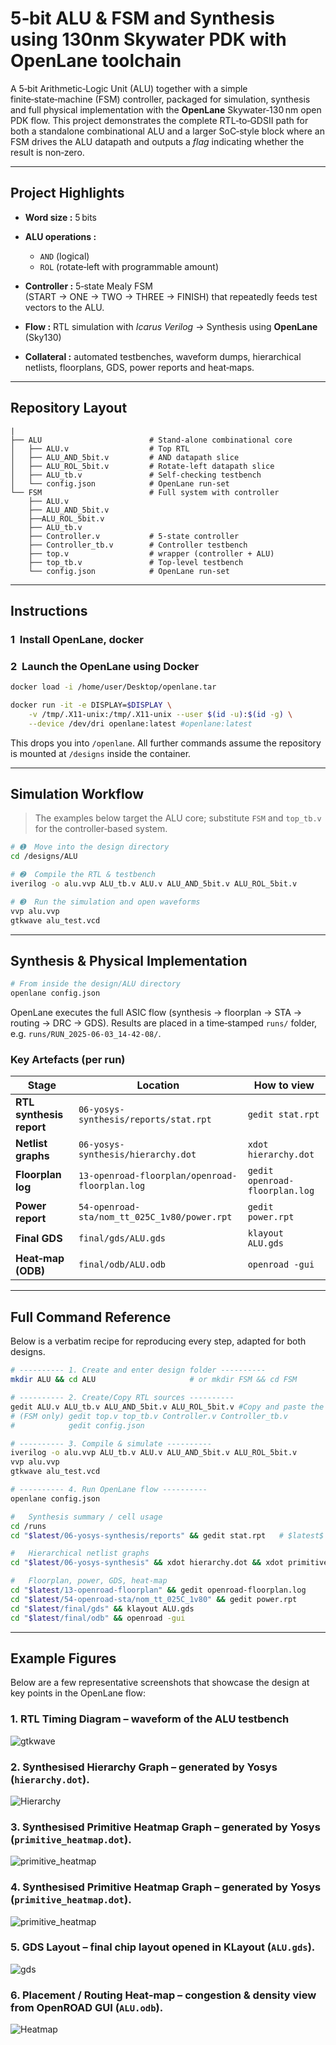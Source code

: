 # 5‑bit ALU & FSM and Synthesis using 130nm Skywater PDK with OpenLane toolchain

A 5‑bit Arithmetic‑Logic Unit (ALU) together with a simple finite‑state‑machine (FSM) controller, packaged for simulation, synthesis and full physical implementation with the **OpenLane** Skywater‑130 nm open PDK flow. This project demonstrates the complete RTL‑to‑GDSII path for both a standalone combinational ALU and a larger SoC‑style block where an FSM drives the ALU datapath and outputs a *flag* indicating whether the result is non‑zero.

---

## Project Highlights

* **Word size :** 5 bits
* **ALU operations :**

  * `AND` (logical)
  * `ROL` (rotate‑left with programmable amount)
* **Controller :** 5‑state Mealy FSM (START → ONE → TWO → THREE → FINISH) that repeatedly feeds test vectors to the ALU.
* **Flow :** RTL simulation with *Icarus Verilog* → Synthesis using **OpenLane** (Sky130)
* **Collateral :** automated testbenches, waveform dumps, hierarchical netlists, floorplans, GDS, power reports and heat‑maps.

---

## Repository Layout

```
|
├── ALU                        # Stand‑alone combinational core
│   ├── ALU.v                  # Top RTL
│   ├── ALU_AND_5bit.v         # AND datapath slice
│   ├── ALU_ROL_5bit.v         # Rotate‑left datapath slice
│   ├── ALU_tb.v               # Self‑checking testbench
│   └── config.json            # OpenLane run‑set
└── FSM                        # Full system with controller
    ├── ALU.v
    ├── ALU_AND_5bit.v
    ├──ALU_ROL_5bit.v
    ├── ALU_tb.v
    ├── Controller.v           # 5‑state controller
    ├── Controller_tb.v        # Controller testbench
    ├── top.v                  # wrapper (controller + ALU)
    ├── top_tb.v               # Top‑level testbench
    └── config.json            # OpenLane run‑set
```


---

## Instructions

### 1  Install OpenLane, docker

### 2  Launch the OpenLane using Docker

```bash
docker load -i /home/user/Desktop/openlane.tar

docker run -it -e DISPLAY=$DISPLAY \
    -v /tmp/.X11-unix:/tmp/.X11-unix --user $(id -u):$(id -g) \
    --device /dev/dri openlane:latest #openlane:latest
```

This drops you into `/openlane`.  All further commands assume the repository is mounted at `/designs` inside the container.

---

## Simulation Workflow

> The examples below target the ALU core; substitute `FSM` and `top_tb.v` for the controller‑based system.

```bash
# ➊  Move into the design directory
cd /designs/ALU

# ➋  Compile the RTL & testbench
iverilog -o alu.vvp ALU_tb.v ALU.v ALU_AND_5bit.v ALU_ROL_5bit.v

# ➌  Run the simulation and open waveforms
vvp alu.vvp
gtkwave alu_test.vcd
```

---

## Synthesis & Physical Implementation

```bash
# From inside the design/ALU directory
openlane config.json            
```

OpenLane executes the full ASIC flow (synthesis → floorplan → STA → routing → DRC → GDS).  Results are placed in a time‑stamped `runs/` folder, e.g. `runs/RUN_2025-06-03_14-42-08/`.

### Key Artefacts (per run)

| Stage                    | Location                                       | How to view                    |
| ------------------------ | ---------------------------------------------- | ------------------------------ |
| **RTL synthesis report** | `06-yosys-synthesis/reports/stat.rpt`          | `gedit stat.rpt`               |
| **Netlist graphs**       | `06-yosys-synthesis/hierarchy.dot`             | `xdot hierarchy.dot`           |
| **Floorplan log**        | `13-openroad-floorplan/openroad-floorplan.log` | `gedit openroad-floorplan.log` |
| **Power report**         | `54-openroad-sta/nom_tt_025C_1v80/power.rpt`   | `gedit power.rpt`              |
| **Final GDS**            | `final/gds/ALU.gds`                            | `klayout ALU.gds`              |
| **Heat‑map (ODB)**       | `final/odb/ALU.odb`                            | `openroad -gui`                |


---

## Full Command Reference

Below is a verbatim recipe for reproducing every step, adapted for both designs.

```bash
# ---------- 1. Create and enter design folder ----------
mkdir ALU && cd ALU                     # or mkdir FSM && cd FSM

# ---------- 2. Create/Copy RTL sources ----------
gedit ALU.v ALU_tb.v ALU_AND_5bit.v ALU_ROL_5bit.v #Copy and paste the corresponding codes
# (FSM only) gedit top.v top_tb.v Controller.v Controller_tb.v
#            gedit config.json

# ---------- 3. Compile & simulate ----------
iverilog -o alu.vvp ALU_tb.v ALU.v ALU_AND_5bit.v ALU_ROL_5bit.v
vvp alu.vvp
gtkwave alu_test.vcd

# ---------- 4. Run OpenLane flow ----------
openlane config.json

#   Synthesis summary / cell usage
cd /runs
cd "$latest/06-yosys-synthesis/reports" && gedit stat.rpt   # $latest$ -> latest directory e.g, runs/RUN_2025-06-03_14-42-08/...

#   Hierarchical netlist graphs
cd "$latest/06-yosys-synthesis" && xdot hierarchy.dot && xdot primitive_techmap.dot &

#   Floorplan, power, GDS, heat‑map
cd "$latest/13-openroad-floorplan" && gedit openroad-floorplan.log
cd "$latest/54-openroad-sta/nom_tt_025C_1v80" && gedit power.rpt
cd "$latest/final/gds" && klayout ALU.gds
cd "$latest/final/odb" && openroad -gui
```

---

## Example Figures

Below are a few representative screenshots that showcase the design at key points in the OpenLane flow:

### 1. **RTL Timing Diagram** – waveform of the ALU testbench
   ![gtkwave](ALU_FSM/ALU/ALU_gtkwave.png) 
   
### 2. **Synthesised Hierarchy Graph** – generated by Yosys (`hierarchy.dot`).
   ![Hierarchy](ALU_FSM/ALU/hierarchy.png)

### 3. **Synthesised Primitive Heatmap Graph** – generated by Yosys (`primitive_heatmap.dot`).
   ![primitive_heatmap](ALU_FSM/ALU/premitive_heatmap.png) 

### 4. **Synthesised Primitive Heatmap Graph** – generated by Yosys (`primitive_heatmap.dot`).
   ![primitive_heatmap](ALU_FSM/ALU/premitive_heatmap.png) 

### 5. **GDS Layout** – final chip layout opened in KLayout (`ALU.gds`).
   ![gds](ALU_FSM/ALU/GDS_Layout.png)

### 6. **Placement / Routing Heat‑map** – congestion & density view from OpenROAD GUI (`ALU.odb`).
   ![Heatmap](ALU_FSM/ALU/heatmap.png)

